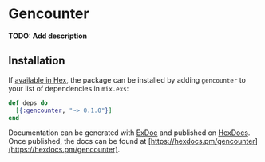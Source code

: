 # Gencounter

**TODO: Add description**

## Installation

If [available in Hex](https://hex.pm/docs/publish), the package can be installed
by adding `gencounter` to your list of dependencies in `mix.exs`:

```elixir
def deps do
  [{:gencounter, "~> 0.1.0"}]
end
```

Documentation can be generated with [ExDoc](https://github.com/elixir-lang/ex_doc)
and published on [HexDocs](https://hexdocs.pm). Once published, the docs can
be found at [https://hexdocs.pm/gencounter](https://hexdocs.pm/gencounter).

